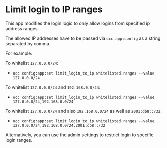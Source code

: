 # Limit login to IP ranges

This app modifies the login logic to only allow logins from specified ip address ranges.

The allowed IP addresses have to be passed via `occ app:config` as a string 
separated by comma.

For example:

To whitelist `127.0.0.0/24`: 

- `occ config:app:set limit_login_to_ip whitelisted.ranges --value 127.0.0.0/24`

To whitelist `127.0.0.0/24` and `192.168.0.0/24`: 

- `occ config:app:set limit_login_to_ip whitelisted.ranges --value 127.0.0.0/24,192.168.0.0/24`

To whitelist `127.0.0.0/24` and also `192.168.0.0/24` as well as `2001:db8::/32`: 

- `occ config:app:set limit_login_to_ip whitelisted.ranges --value 127.0.0.0/24,192.168.0.0/24,2001:db8::/32`

Alternatively, you can use the admin settings to restrict login to specific login ranges.